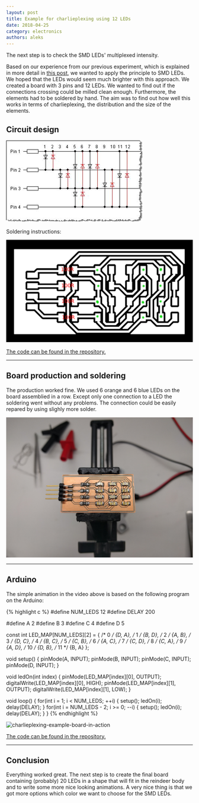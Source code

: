 ```yaml
---
layout: post
title: Example for charlieplexing using 12 LEDs
date: 2018-04-25
category: electronics
authors: aleks
---
```


 The next step is to check the SMD LEDs' multiplexed intensity.

Based on our experience from our previous experiment, which is explained in more detail in [this post](https://solid-late.github.io/electronics/2018/04/25/charlieplexing.html), we wanted to apply the principle to SMD LEDs. We hoped that the LEDs would seem much brighter with this approach.
We created a board with 3 pins and 12 LEDs. We wanted to find out if the connections crossing could be milled clean enough. Furthermore, the elements had to be soldered by hand. The aim was to find out how well this works in terms of charlieplexing, the distribution and the size of the elements.

## Circuit design
![charlieplexing circuit with 4 pins](/static/img/charlieplexing/charlieplexing_circuit_4pin.jpg)


Soldering instructions:

![charlieplexing circuit with 4 pins](/static/img/charlieplexing/solder_instr.png)


[The code can be found in the repository.](https://github.com/solid-late/circuit-main)

***

## Board production and soldering

The production worked fine.
We used 6 orange and 6 blue LEDs on the board assemblied in a row. 
Except only one connection to a LED the soldering went without any problems. The connection could be easily repared by using slighly more solder.

![boards 12 LEDs soldering](/static/img/charlieplexing/board-12LEDs.jpg)

***

## Arduino
The simple animation in the video above is based on the following program on the Arduino:

{% highlight c %}
#define NUM_LEDS 12
#define DELAY 200

#define A 2
#define B 3
#define C 4
#define D 5

const int LED_MAP[NUM_LEDS][2] = {
  /*  0 */  {D, A},
  /*  1 */  {B, D},
  /*  2 */  {A, B},
  /*  3 */  {D, C},
  /*  4 */  {B, C},
  /*  5 */  {C, B},
  /*  6 */  {A, C},
  /*  7 */  {C, D},
  /*  8 */  {C, A},
  /*  9 */  {A, D},
  /* 10 */  {D, B},
  /* 11 */  {B, A}
};

void setup() {
  pinMode(A, INPUT);
  pinMode(B, INPUT);
  pinMode(C, INPUT);
  pinMode(D, INPUT);
}

void ledOn(int index) {
  pinMode(LED_MAP[index][0], OUTPUT);
  digitalWrite(LED_MAP[index][0], HIGH);
  pinMode(LED_MAP[index][1], OUTPUT);
  digitalWrite(LED_MAP[index][1], LOW);
}

void loop() {
  for(int i = 1; i < NUM_LEDS; ++i) {
    setup();
    ledOn(i);
    delay(DELAY);
  }
  for(int i = NUM_LEDS - 2; i >= 0; --i) {
    setup();
    ledOn(i);
    delay(DELAY);
  }
}
{% endhighlight %}



![charlieplexing-example-board-in-action](/static/img/charlieplexing/board_12LEDs.gif)

[The code can be found in the repository.](https://github.com/solid-late/reindeer-code)

***

## Conclusion
Everything worked great. The next step is to create the final board containing (probably) 20 LEDs in a shape that will fit in the reindeer body and to write some more nice looking animations. A very nice thing is that we got more options which color we want to choose for the SMD LEDs.

